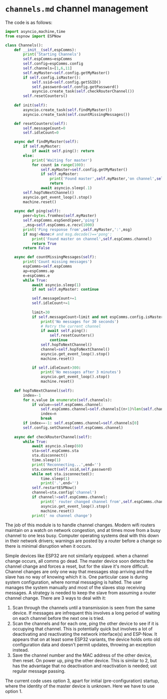 # `channels.md` channel management

The code is as follows:
```python
import asyncio,machine,time
from espnow import ESPNow

class Channels():
    def __init__(self,espComms):
        print('Starting Channels')
        self.espComms=espComms
        self.config=espComms.config
        self.channels=[1,6,11]
        self.myMaster=self.config.getMyMaster()
        if self.config.isMaster():
            self.ssid=self.config.getSSID()
            self.password=self.config.getPassword()
            asyncio.create_task(self.checkRouterChannel())
        self.resetCounters()
    
    def init(self):
        asyncio.create_task(self.findMyMaster())
        asyncio.create_task(self.countMissingMessages())

    def resetCounters(self):
        self.messageCount=0
        self.idleCount=0

    async def findMyMaster(self):
        if self.myMaster:
            if await self.ping(): return
        else:
            print('Waiting for master')
            for count in range(100):
                self.myMaster=self.config.getMyMaster()
                if self.myMaster:
                    print('Found master',self.myMaster,'on channel',self.espComms.channel)
                    return
                await asyncio.sleep(.1)
        self.hopToNextChannel()
        asyncio.get_event_loop().stop()
        machine.reset()
    
    async def ping(self):
        peer=bytes.fromhex(self.myMaster)
        self.espComms.espSend(peer,'ping')
        _,msg=self.espComms.e.recv(1000)
        print('Ping response from',self.myMaster,':',msg)
        if msg!=None:# and msg.decode()=='pong':
            print('Found master on channel',self.espComms.channel)
            return True
        return False

    async def countMissingMessages(self):
        print('Count missing messages')
        espComms=self.espComms
        ap=espComms.ap
        e=espComms.e
        while True:
            await asyncio.sleep(1)
            if not self.myMaster: continue

            self.messageCount+=1
            self.idleCount+=1
            
            limit=30
            if self.messageCount>limit and not espComms.config.isMaster():
                print('No messages for 30 seconds')
                # Retry the current channel
                if await self.ping():
                    self.resetCounters()
                    continue
                self.hopToNextChannel()
                channel=self.hopToNextChannel()
                asyncio.get_event_loop().stop()
                machine.reset()

            if self.idleCount>300:
                print('No messages after 3 minutes')
                asyncio.get_event_loop().stop()
                machine.reset()
                
    def hopToNextChannel(self):
        index=-1
        for n,value in enumerate(self.channels):
            if value==self.espComms.channel:
                self.espComms.channel=self.channels[(n+1)%len(self.channels)]
                index=n
                break
        if index==-1: self.espComms.channel=self.channels[0]
        self.config.setChannel(self.espComms.channel)
    
    async def checkRouterChannel(self):
        while True:
            await asyncio.sleep(60)
            sta=self.espComms.sta
            sta.disconnect()
            time.sleep(1)
            print('Reconnecting...',end='')
            sta.connect(self.ssid,self.password)
            while not sta.isconnected():
                time.sleep(1)
                print('.',end='')
            self.restartESPNow()
            channel=sta.config('channel')
            if channel!=self.espComms.channel:
                print(' router changed channel from',self.espComms.channel,'to',channel)
                asyncio.get_event_loop().stop()
                machine.reset()
            print(' no channel change')
```
The job of this module is to handle channel changes. Modern wifi routers maintain on a watch on network congestion, and at times move from a busy channel to one less busy. Computer operating systems deal with this down in their network drivers; warnings are posted by a router before a change so there is minimal disruption when it occurs.

Simple devices like ESP32 are not similarly equipped. when a channel change occurs, all comms go dead. The master device soon detects the channel change and forces a reset, but for the slave it's more difficult. Channel changes are only one way that messages stop arriving and the slave has no way of knowing which it is. One particular case is during system configuration, where normal messaging is halted. The user manages the system manually and most of the slaves stop receiving messages. A strategy is needed to keep the slave from assuming a router channel change. There are 3 ways to deal with it:

 1. Scan through the channels until a transmission is seen from the same device. If messages are infrequent this involves a long period of waiting on each channel before the next one is tried.
 1. Scan the channels and for each one, ping the other device to see if it is occupying that channel. This is potentially quick but involves a lot of deactivating and reactivating the network interface(s) and ESP-Now. It appears that on at least some ESP32 variants, the device holds onto old configuration data and doesn't permit updates, throwing an exception instead.
 1. Save the channel number and the MAC address of the other device, then reset. On power up, ping the other device. This is similar to 2, but has the advantage that no deactivation and reactivation is needed; ust regular message passing.
 
The current code uses option 3, apart for initial (pre-configuration) startup, where the identity of the master device is unknown. Here we have to use option 1.
